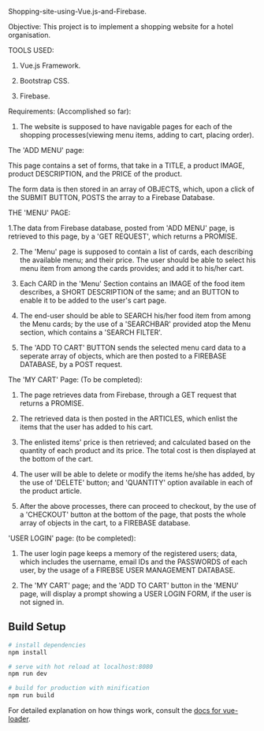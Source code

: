 Shopping-site-using-Vue.js-and-Firebase.


Objective: 
          This project is to implement a shopping website for a hotel organisation.
          
          
          
          
          
TOOLS USED:

1. Vue.js Framework.

2. Bootstrap CSS.

3. Firebase.


          

Requirements: (Accomplished so far):

1. The website is supposed to have navigable pages for each of the shopping processes(viewing menu items, adding to cart, placing order).



The 'ADD MENU' page:

   This page contains a set of forms, that take in a TITLE, a product IMAGE, product DESCRIPTION, and the PRICE of the product.
 
 The form data is then stored in an array of OBJECTS, which, upon a click of the SUBMIT BUTTON, POSTS the array to a Firebase Database.




THE 'MENU' PAGE:

1.The data from Firebase database, posted from 'ADD MENU' page, is retrieved to this page, by a 'GET REQUEST', which returns a PROMISE.

2. The 'Menu' page is supposed to contain a list of cards, each describing the available menu; and their price. The user should be able to select his menu item from among the cards provides; and add it to his/her cart.

3. Each CARD in the 'Menu' Section contains an IMAGE of the food item describes, a SHORT DESCRIPTION of the same; and an BUTTON to enable it to be added to the user's cart page.

4. The end-user should be able to SEARCH his/her food item from among the Menu cards; by the use of a 'SEARCHBAR' provided atop the Menu section, which contains a 'SEARCH FILTER'.


5. The 'ADD TO CART' BUTTON sends the selected menu card data to a seperate array of objects, which are then posted to a FIREBASE       DATABASE, by a POST request.





The 'MY CART' Page: (To be completed):

1. The page retrieves data from Firebase, through a GET request that returns a PROMISE.

2. The retrieved data is then posted in the ARTICLES, which enlist the items that the user has added to his cart.

3. The enlisted items' price is then retrieved; and calculated based on the quantity of each product and its price. The total cost is then displayed at the bottom of the cart.

4. The user will be able to delete or modify the items he/she has added, by the use of 'DELETE' button; and 'QUANTITY' option available in each of the product article.

5. After the above processes, there can proceed to checkout, by the use of a 'CHECKOUT' button at the bottom of the page, that posts the whole array of objects in the cart, to a FIREBASE database.




'USER LOGIN' page: (to be completed):

1. The user login page keeps a memory of the registered users; data, which includes the username, email IDs and the PASSWORDS of each user, by the usage of a FIREBSE USER MANAGEMENT DATABASE.

2. The 'MY CART' page; and the 'ADD TO CART' button in the 'MENU' page, will display a prompt showing a USER LOGIN FORM, if the user is not signed in.



















## Build Setup

``` bash
# install dependencies
npm install

# serve with hot reload at localhost:8080
npm run dev

# build for production with minification
npm run build
```

For detailed explanation on how things work, consult the [docs for vue-loader](http://vuejs.github.io/vue-loader).
